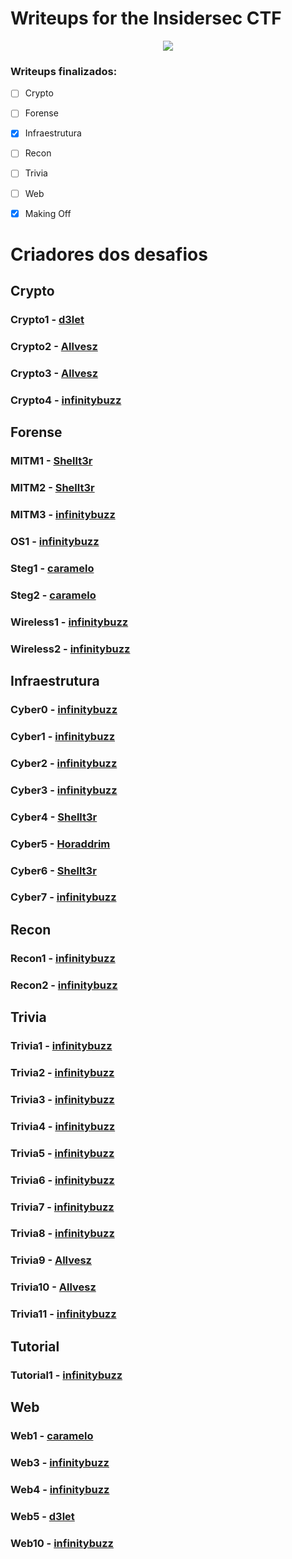 # Writeups for the Insidersec CTF

<p align="center">
  <img src="https://insidersec.io/wp-content/uploads/2020/03/insider-novo-logo.png">
  <p align="center">
  </p>
</p>

### Writeups finalizados:

- [ ] Crypto
- [ ] Forense
- [x] Infraestrutura
- [ ] Recon
- [ ] Trivia
- [ ] Web

- [x] Making Off



# Criadores dos desafios

Crypto
---
### Crypto1 - [d3let](https://github.com/GouveaHeitor)

### Crypto2 - [Allvesz](https://github.com/allvesz)

### Crypto3 - [Allvesz](https://github.com/allvesz)

### Crypto4 - [infinitybuzz](https://github.com/omatron)

Forense
---
### MITM1 - [Shellt3r](https://github.com/shellt3r)

### MITM2 - [Shellt3r](https://github.com/shellt3r)

### MITM3 - [infinitybuzz](https://github.com/omatron)

### OS1   - [infinitybuzz](https://github.com/omatron)

### Steg1 - [caramelo](https://github.com/Mur0rum)

### Steg2 - [caramelo](https://github.com/Mur0rum)

### Wireless1 - [infinitybuzz](https://github.com/omatron)

### Wireless2 - [infinitybuzz](https://github.com/omatron)

Infraestrutura
---
### Cyber0 - [infinitybuzz](https://github.com/omatron)

### Cyber1 - [infinitybuzz](https://github.com/omatron)

### Cyber2 - [infinitybuzz](https://github.com/omatron)

### Cyber3 - [infinitybuzz](https://github.com/omatron)

### Cyber4 - [Shellt3r](https://github.com/shellt3r)

### Cyber5 - [Horaddrim](https://github.com/Horaddrim)

### Cyber6 - [Shellt3r](https://github.com/shellt3r)

### Cyber7 - [infinitybuzz](https://github.com/omatron)

Recon
---
### Recon1 - [infinitybuzz](https://github.com/omatron)

### Recon2 - [infinitybuzz](https://github.com/omatron)

Trivia
---

### Trivia1 - [infinitybuzz](https://github.com/omatron)

### Trivia2 - [infinitybuzz](https://github.com/omatron)

### Trivia3 - [infinitybuzz](https://github.com/omatron)

### Trivia4 - [infinitybuzz](https://github.com/omatron)

### Trivia5 - [infinitybuzz](https://github.com/omatron)

### Trivia6 - [infinitybuzz](https://github.com/omatron)

### Trivia7 - [infinitybuzz](https://github.com/omatron)

### Trivia8 - [infinitybuzz](https://github.com/omatron)

### Trivia9 - [Allvesz](https://github.com/allvesz)

### Trivia10 - [Allvesz](https://github.com/allvesz)

### Trivia11 - [infinitybuzz](https://github.com/omatron)

Tutorial
---
### Tutorial1 - [infinitybuzz](https://github.com/omatron)
 

Web
---
### Web1 - [caramelo](https://github.com/Mur0rum)

### Web3 - [infinitybuzz](https://github.com/omatron)

### Web4 - [infinitybuzz](https://github.com/omatron)

### Web5 - [d3let](https://github.com/GouveaHeitor)

### Web10 - [infinitybuzz](https://github.com/omatron)
